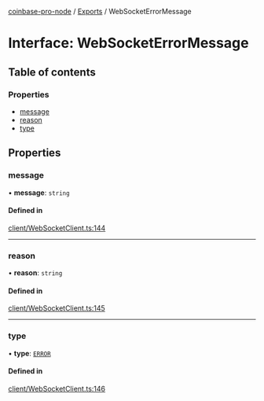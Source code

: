 [coinbase-pro-node](../README.md) / [Exports](../modules.md) / WebSocketErrorMessage

# Interface: WebSocketErrorMessage

## Table of contents

### Properties

- [message](WebSocketErrorMessage.md#message)
- [reason](WebSocketErrorMessage.md#reason)
- [type](WebSocketErrorMessage.md#type)

## Properties

### message

• **message**: `string`

#### Defined in

[client/WebSocketClient.ts:144](https://github.com/bennycode/coinbase-pro-node/blob/caaa670/src/client/WebSocketClient.ts#L144)

---

### reason

• **reason**: `string`

#### Defined in

[client/WebSocketClient.ts:145](https://github.com/bennycode/coinbase-pro-node/blob/caaa670/src/client/WebSocketClient.ts#L145)

---

### type

• **type**: [`ERROR`](../enums/WebSocketResponseType.md#error)

#### Defined in

[client/WebSocketClient.ts:146](https://github.com/bennycode/coinbase-pro-node/blob/caaa670/src/client/WebSocketClient.ts#L146)
